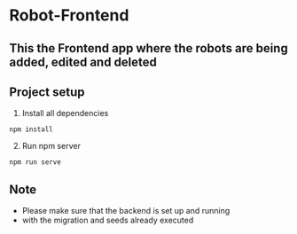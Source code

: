 # Robot-Frontend

## This the Frontend app where the robots are being added, edited and deleted

## Project setup
1. Install all dependencies
```
npm install
```
2. Run npm server
```
npm run serve
```

## Note
- Please make sure that the backend is set up and running
- with the migration and seeds already executed

